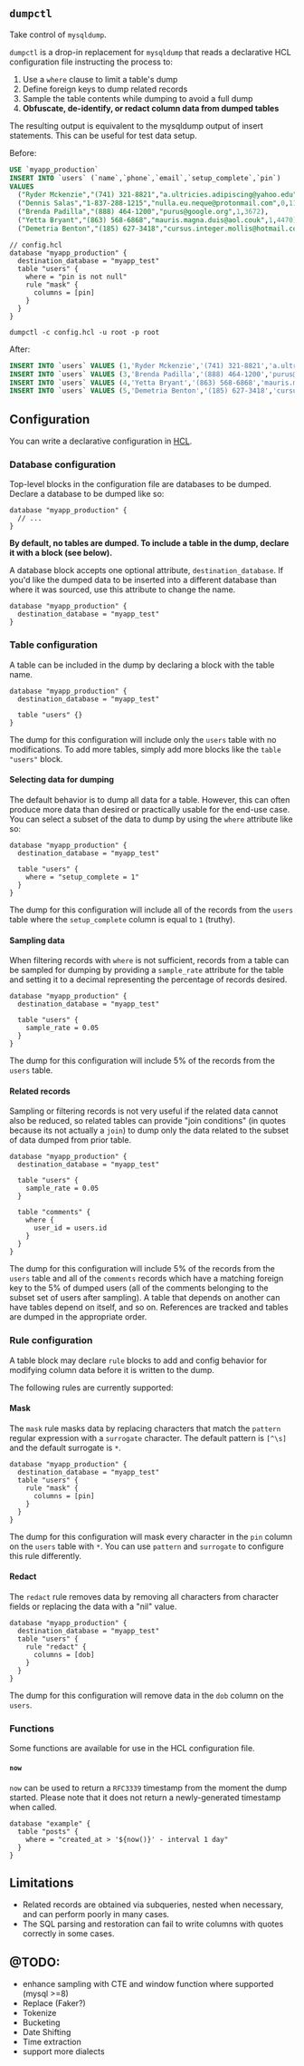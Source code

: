 ## `dumpctl`

Take control of `mysqldump`.

`dumpctl` is a drop-in replacement for `mysqldump` that reads a declarative HCL configuration file instructing the process to:

1. Use a `where` clause to limit a table's dump
2. Define foreign keys to dump related records
3. Sample the table contents while dumping to avoid a full dump
4. **Obfuscate, de-identify, or redact column data from dumped tables**

The resulting output is equivalent to the mysqldump output of insert statements. This can be useful for test data setup.

Before:

```sql
USE `myapp_production`
INSERT INTO `users` (`name`,`phone`,`email`,`setup_complete`,`pin`)
VALUES
  ("Ryder Mckenzie","(741) 321-8821","a.ultricies.adipiscing@yahoo.edu",1,7400),
  ("Dennis Salas","1-837-288-1215","nulla.eu.neque@protonmail.com",0,1189),
  ("Brenda Padilla","(888) 464-1200","purus@google.org",1,3672),
  ("Yetta Bryant","(863) 568-6868","mauris.magna.duis@aol.couk",1,4470),
  ("Demetria Benton","(185) 627-3418","cursus.integer.mollis@hotmail.com",1,2819);
```


```hcl
// config.hcl
database "myapp_production" {
  destination_database = "myapp_test"
  table "users" {
    where = "pin is not null"
    rule "mask" {
      columns = [pin]
    }
  }
}
```

`dumpctl -c config.hcl -u root -p root`

After:

```sql
INSERT INTO `users` VALUES (1,'Ryder Mckenzie','(741) 321-8821','a.ultricies.adipiscing@yahoo.edu',1,'****');
INSERT INTO `users` VALUES (3,'Brenda Padilla','(888) 464-1200','purus@google.org',1,'****');
INSERT INTO `users` VALUES (4,'Yetta Bryant','(863) 568-6868','mauris.magna.duis@aol.couk',1,'****');
INSERT INTO `users` VALUES (5,'Demetria Benton','(185) 627-3418','cursus.integer.mollis@hotmail.com',1,'****');
```

## Configuration

You can write a declarative configuration in [HCL](https://github.com/hashicorp/hcl).

### Database configuration

Top-level blocks in the configuration file are databases to be dumped. Declare a database to be dumped like so:

```hcl
database "myapp_production" {
  // ...
}
```

**By default, no tables are dumped. To include a table in the dump, declare it with a block (see below).**

A database block accepts one optional attribute, `destination_database`. If you'd like the dumped data to be inserted into a different database than where it was sourced, use this attribute to change the name.

```hcl
database "myapp_production" {
  destination_database = "myapp_test"
}
```

### Table configuration

A table can be included in the dump by declaring a block with the table name.

```hcl
database "myapp_production" {
  destination_database = "myapp_test"

  table "users" {}
}
```

The dump for this configuration will include only the `users` table with no modifications. To add more tables, simply add more blocks like the `table "users"` block.

#### Selecting data for dumping

The default behavior is to dump all data for a table. However, this can often produce more data than desired or practically usable for the end-use case. You can select a subset of the data to dump by using the `where` attribute like so:

```hcl
database "myapp_production" {
  destination_database = "myapp_test"

  table "users" {
    where = "setup_complete = 1"
  }
}
```

The dump for this configuration will include all of the records from the `users` table where the `setup_complete` column is equal to `1` (truthy).

#### Sampling data

When filtering records with `where` is not sufficient, records from a table can be sampled for dumping by providing a `sample_rate` attribute for the table and setting it to a decimal representing the percentage of records desired.

```hcl
database "myapp_production" {
  destination_database = "myapp_test"

  table "users" {
    sample_rate = 0.05
  }
}
```

The dump for this configuration will include 5% of the records from the `users` table.

#### Related records

Sampling or filtering records is not very useful if the related data cannot also be reduced, so related tables can provide "join conditions" (in quotes because its not actually a `join`) to dump only the data related to the subset of data dumped from prior table.

```hcl
database "myapp_production" {
  destination_database = "myapp_test"

  table "users" {
    sample_rate = 0.05
  }

  table "comments" {
    where {
      user_id = users.id
    }
  }
}
```

The dump for this configuration will include 5% of the records from the `users` table and all of the `comments` records which have a matching foreign key to the 5% of dumped users (all of the comments belonging to the subset set of users after sampling). A table that depends on another can have tables depend on itself, and so on. References are tracked and tables are dumped in the appropriate order.

### Rule configuration

A table block may declare `rule` blocks to add and config behavior for modifying column data before it is written to the dump.

The following rules are currently supported:

#### Mask

The `mask` rule masks data by replacing characters that match the `pattern` regular expression with a `surrogate` character. The default pattern is `[^\s]` and the default surrogate is `*`.

```hcl
database "myapp_production" {
  destination_database = "myapp_test"
  table "users" {
    rule "mask" {
      columns = [pin]
    }
  }
}
```

The dump for this configuration will mask every character in the `pin` column on the `users` table with `*`. You can use `pattern` and `surrogate` to configure this rule differently.

#### Redact

The `redact` rule removes data by removing all characters from character fields or replacing the data with a "nil" value.

```hcl
database "myapp_production" {
  destination_database = "myapp_test"
  table "users" {
    rule "redact" {
      columns = [dob]
    }
  }
}
```

The dump for this configuration will remove data in the `dob` column on the `users`.

### Functions

Some functions are available for use in the HCL configuration file.

#### `now`

`now` can be used to return a `RFC3339` timestamp from the moment the dump started. Please note that it does not return a newly-generated timestamp when called.

```hcl
database "example" {
  table "posts" {
    where = "created_at > '${now()}' - interval 1 day"
  }
}
```

## Limitations

* Related records are obtained via subqueries, nested when necessary, and can perform poorly in many cases.
* The SQL parsing and restoration can fail to write columns with quotes correctly in some cases.

## @TODO:

- enhance sampling with CTE and window function where supported (mysql >=8)
- Replace (Faker?)
- Tokenize
- Bucketing
- Date Shifting
- Time extraction
- support more dialects
